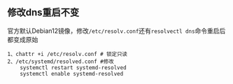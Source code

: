 ## 修改dns重启不变

官方默认Debian12镜像，修改`/etc/resolv.conf`还有`resolvectl dns`命令重启后都变成原始

``` shell
1、chattr +i /etc/resolv.conf # 锁定只读
2、/etc/systemd/resolved.conf #修改
 	systemctl restart systemd-resolved
	systemctl enable systemd-resolved
```



